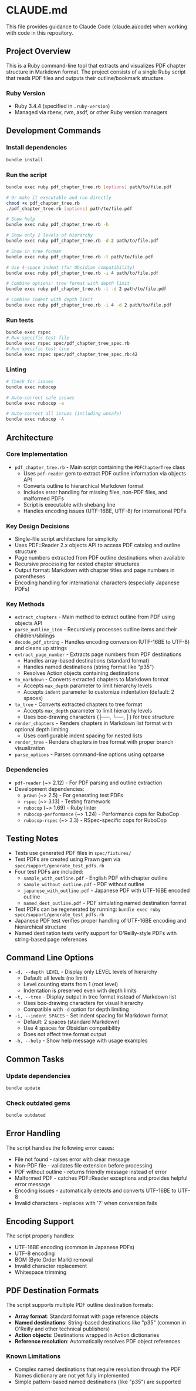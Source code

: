 # CLAUDE.md

This file provides guidance to Claude Code (claude.ai/code) when working with code in this repository.

## Project Overview

This is a Ruby command-line tool that extracts and visualizes PDF chapter structure in Markdown format. The project consists of a single Ruby script that reads PDF files and outputs their outline/bookmark structure.

### Ruby Version
- Ruby 3.4.4 (specified in `.ruby-version`)
- Managed via rbenv, rvm, asdf, or other Ruby version managers

## Development Commands

### Install dependencies
```bash
bundle install
```

### Run the script
```bash
bundle exec ruby pdf_chapter_tree.rb [options] path/to/file.pdf

# Or make it executable and run directly
chmod +x pdf_chapter_tree.rb
./pdf_chapter_tree.rb [options] path/to/file.pdf

# Show help
bundle exec ruby pdf_chapter_tree.rb -h

# Show only 2 levels of hierarchy
bundle exec ruby pdf_chapter_tree.rb -d 2 path/to/file.pdf

# Show in tree format
bundle exec ruby pdf_chapter_tree.rb -t path/to/file.pdf

# Use 4-space indent (for Obsidian compatibility)
bundle exec ruby pdf_chapter_tree.rb -i 4 path/to/file.pdf

# Combine options: tree format with depth limit
bundle exec ruby pdf_chapter_tree.rb -t -d 2 path/to/file.pdf

# Combine indent with depth limit
bundle exec ruby pdf_chapter_tree.rb -i 4 -d 2 path/to/file.pdf
```

### Run tests
```bash
bundle exec rspec
# Run specific test file
bundle exec rspec spec/pdf_chapter_tree_spec.rb
# Run specific test line
bundle exec rspec spec/pdf_chapter_tree_spec.rb:42
```

### Linting
```bash
# Check for issues
bundle exec rubocop

# Auto-correct safe issues
bundle exec rubocop -a

# Auto-correct all issues (including unsafe)
bundle exec rubocop -A
```

## Architecture

### Core Implementation
- `pdf_chapter_tree.rb` - Main script containing the `PDFChapterTree` class
  - Uses `pdf-reader` gem to extract PDF outline information via objects API
  - Converts outline to hierarchical Markdown format
  - Includes error handling for missing files, non-PDF files, and malformed PDFs
  - Script is executable with shebang line
  - Handles encoding issues (UTF-16BE, UTF-8) for international PDFs

### Key Design Decisions
- Single-file script architecture for simplicity
- Uses PDF::Reader 2.x objects API to access PDF catalog and outline structure
- Page numbers extracted from PDF outline destinations when available
- Recursive processing for nested chapter structures
- Output format: Markdown with chapter titles and page numbers in parentheses
- Encoding handling for international characters (especially Japanese PDFs)

### Key Methods
- `extract_chapters` - Main method to extract outline from PDF using objects API
- `parse_outline_item` - Recursively processes outline items and their children/siblings
- `decode_pdf_string` - Handles encoding conversion (UTF-16BE to UTF-8) and cleans up strings
- `extract_page_number` - Extracts page numbers from PDF destinations
  - Handles array-based destinations (standard format)
  - Handles named destinations (string format like "p35")
  - Resolves Action objects containing destinations
- `to_markdown` - Converts extracted chapters to Markdown format
  - Accepts `max_depth` parameter to limit hierarchy levels
  - Accepts `indent` parameter to customize indentation (default: 2 spaces)
- `to_tree` - Converts extracted chapters to tree format
  - Accepts `max_depth` parameter to limit hierarchy levels
  - Uses box-drawing characters (├──, └──, │) for tree structure
- `render_chapters` - Renders chapters in Markdown list format with optional depth limiting
  - Uses configurable indent spacing for nested lists
- `render_tree` - Renders chapters in tree format with proper branch visualization
- `parse_options` - Parses command-line options using optparse

### Dependencies
- `pdf-reader` (~> 2.12) - For PDF parsing and outline extraction
- Development dependencies:
  - `prawn` (~> 2.5) - For generating test PDFs
  - `rspec` (~> 3.13) - Testing framework
  - `rubocop` (~> 1.69) - Ruby linter
  - `rubocop-performance` (~> 1.24) - Performance cops for RuboCop
  - `rubocop-rspec` (~> 3.3) - RSpec-specific cops for RuboCop

## Testing Notes

- Tests use generated PDF files in `spec/fixtures/`
- Test PDFs are created using Prawn gem via `spec/support/generate_test_pdfs.rb`
- Four test PDFs are included:
  - `sample_with_outline.pdf` - English PDF with chapter outline
  - `sample_without_outline.pdf` - PDF without outline
  - `japanese_with_outline.pdf` - Japanese PDF with UTF-16BE encoded outline
  - `named_dest_outline.pdf` - PDF simulating named destination format
- Test PDFs can be regenerated by running: `bundle exec ruby spec/support/generate_test_pdfs.rb`
- Japanese PDF test verifies proper handling of UTF-16BE encoding and hierarchical structure
- Named destination tests verify support for O'Reilly-style PDFs with string-based page references

## Command Line Options

- `-d, --depth LEVEL` - Display only LEVEL levels of hierarchy
  - Default: all levels (no limit)
  - Level counting starts from 1 (root level)
  - Indentation is preserved even with depth limits
- `-t, --tree` - Display output in tree format instead of Markdown list
  - Uses box-drawing characters for visual hierarchy
  - Compatible with `-d` option for depth limiting
- `-i, --indent SPACES` - Set indent spacing for Markdown format
  - Default: 2 spaces (standard Markdown)
  - Use 4 spaces for Obsidian compatibility
  - Does not affect tree format output
- `-h, --help` - Show help message with usage examples

## Common Tasks

### Update dependencies
```bash
bundle update
```

### Check outdated gems
```bash
bundle outdated
```

## Error Handling

The script handles the following error cases:
- File not found - raises error with clear message
- Non-PDF file - validates file extension before processing
- PDF without outline - returns friendly message instead of error
- Malformed PDF - catches PDF::Reader exceptions and provides helpful error message
- Encoding issues - automatically detects and converts UTF-16BE to UTF-8
- Invalid characters - replaces with '?' when conversion fails

## Encoding Support

The script properly handles:
- UTF-16BE encoding (common in Japanese PDFs)
- UTF-8 encoding
- BOM (Byte Order Mark) removal
- Invalid character replacement
- Whitespace trimming

## PDF Destination Formats

The script supports multiple PDF outline destination formats:
- **Array format**: Standard format with page reference objects
- **Named destinations**: String-based destinations like "p35" (common in O'Reilly and other technical publishers)
- **Action objects**: Destinations wrapped in Action dictionaries
- **Reference resolution**: Automatically resolves PDF object references

### Known Limitations
- Complex named destinations that require resolution through the PDF Names dictionary are not yet fully implemented
- Simple pattern-based named destinations (like "p35") are supported
